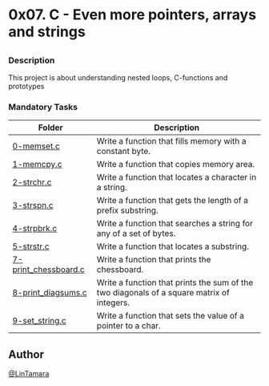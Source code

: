 # **0x07. C - Even more pointers, arrays and strings**
## 
### Description
 This project is about understanding nested loops, C-functions and prototypes
### Mandatory Tasks
| Folder | Description |
| ------ | ------ |
| [0-memset.c](0-memset.c) | Write a function that fills memory with a constant byte. |
| [1-memcpy.c](1-memcpy.c) | Write a function that copies memory area. |
| [2-strchr.c](2-strchr.c) | Write a function that locates a character in a string. |
| [3-strspn.c](3-strspn.c) | Write a function that gets the length of a prefix substring. |
| [4-strpbrk.c](4-strpbrk.c) | Write a function that searches a string for any of a set of bytes. |
| [5-strstr.c](5-strstr.c) | Write a function that locates a substring. |
| [7-print_chessboard.c](7-print_chessboard.c) | Write a function that prints the chessboard. |
| [8-print_diagsums.c](8-print_diagsums.c) | Write a function that prints the sum of the two diagonals of a square matrix of integers. |
| [9-set_string.c](9-set_string.c) | Write a function that sets the value of a pointer to a char. |

## Author
[@LinTamara](@LinTamara)